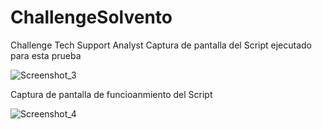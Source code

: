# ChallengeSolvento
Challenge Tech Support Analyst
Captura de pantalla del Script ejecutado para esta prueba

![Screenshot_3](https://github.com/EmmanuelTmz/ChallengeSolvento/assets/78710561/e056aec8-4303-46be-b12b-8eff7828732a)


Captura de pantalla de funcioanmiento del Script

![Screenshot_4](https://github.com/EmmanuelTmz/ChallengeSolvento/assets/78710561/2e380914-6e2c-4102-9de3-3cca5dfaec45)
